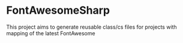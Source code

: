 # FontAwesomeSharp

This project aims to generate reusable class/cs files for projects with mapping of the latest FontAwesome
